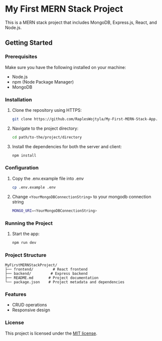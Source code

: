 # My First MERN Stack Project

This is a MERN stack project that includes MongoDB, Express.js, React, and Node.js.

## Getting Started

### Prerequisites

Make sure you have the following installed on your machine:
- Node.js
- npm (Node Package Manager)
- MongoDB

### Installation

1. Clone the repository using HTTPS:
    ```bash
    git clone https://github.com/RaplesWojtyla/My-First-MERN-Stack-App.git
    ```
2. Navigate to the project directory:
    ```bash
    cd path/to-the/project/directory
    ```
3. Install the dependencies for both the server and client:
    ```bash
    npm install
    ```

### Configuration
1. Copy the .env.example file into .env
   ```bash
   cp .env.example .env
   ```
2. Change ```<YourMongoDBConnectionString>``` to your mongodb connection string
   ```bash
   MONGO_URI=<YourMongoDBConnectionString>
   ```
### Running the Project

1. Start the app:
    ```bash
    npm run dev
    ```

### Project Structure

```
MyFirstMERNStackProject/
├── frontend/         # React frontend
├── backend/         # Express backend
├── README.md       # Project documentation
└── package.json    # Project metadata and dependencies
```

### Features

- CRUD operations
- Responsive design

### License

This project is licensed under the [MIT license](https://opensource.org/licenses/MIT).
